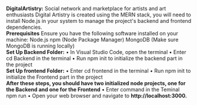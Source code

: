 **DigitalArtistry:**
Social network and marketplace for artists and art enthusiasts Digital Artistry is created using the MERN stack, you will need to install Node.js in your system to manage the project's backend and frontend dependencies.
</br>
**Prerequisites**
Ensure you have the following software installed on your machine:
Node.js npm (Node Package Manager)
MongoDB (Make sure MongoDB is running locally)
</br>
**Set Up Backend Folder:**
• In Visual Studio Code, open the terminal
• Enter cd Backend in the terminal
• Run npm init to initialize the backend part in the project
</br>
**Set Up frontend Folder:**
• Enter cd frontend in the terminal
• Run npm init to initialize the Frontend part in the project
</br>
**After these steps, you should have two initialized node projects, one for the Backend and one for the Frontend**
• Enter command in the Teminal npm run
• Open your web browser and navigate to **http://localhost:3000.**
